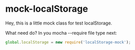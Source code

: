 # mock-localStorage

Hey, this is a little mock class for test localStorage.

What need do? In you mocha --require file type next:

```js
global.localStorage = new require('localStorage-mock');
```
